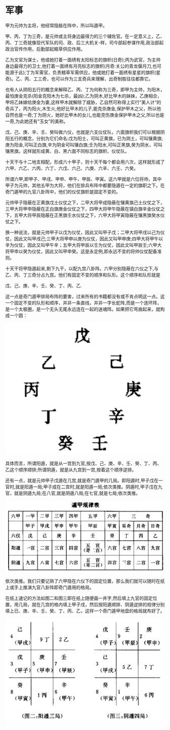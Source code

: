 # 军事

甲为元帅为主将，他经常隐敲在阵中，所以叫遁甲。

甲、丙、丁为三奇，是元帅或主将身边最得力的三个辅佐官。在一定意义上，乙、丙、丁三奇就像现代军队的司、政、后三大机关-样，司今部起参谋作用,政治部起政治官传作用，后勤部起粮草供应作用。

乙为文官为谋士，他或她打着一面绣有太阳标志的旗帜(日奇);丙为武官，为主帅身边最得力的卫士,他打着一面绣有月亮标志的旗帜(月奇:关公的青龙偃月刀,也可能源于此);丁为军需官，负责粮草军需供应，他或她打着一面绣有星星的旗帜(星奇)。乙、丙、工三奇，也可以作为三支奇兵来理解，出奇制胜往往都靠它。

也有人从阴阳五行的概念来解释乙、丙、丁为何称为三奇，即甲为主帅，为阳木，最怕庚金克杀(阳金克阳木为七杀，最凶);乙为阴木,好比甲木的妹妹，乙庚相合，甲将乙妹嫁给庚金为妻,这样甲木就解除了威胁，乙自然可称得上实行“美人计”的奇兵了，丙为阳火,木生火,他好比甲木的儿子,能克杀庚金,保护甲木之父，所以他自然也是一奇;丁为阴火，她好比甲木的女儿,也能克伤庚金保护甲木之父,所以也是一奇,为此她还有“玉女”的美称。

戊、己、庚、辛、壬、癸叫做六仪，也就是六支仪仗队，六面旗帜我们可以根据阴阳五行的概念，分别为它们命名:戊为阳士，可叫正黄旗，已为阴土，可叫镶黄旗;庚为阳金,可叫正白旗,辛为阴金可叫镶白旗;壬为阳水,可叫正黑旗,癸为阴水，可叫镶黑旗。这样就形成黄、白、黑六面不同标志的旗帜、仪仗队。

十天干与十二地支相配，形成六十甲子，则十天干每个都会用六次，这样就形成了六甲、六乙、六丙、六丁、六戊、六己、六庚、六辛、六壬、六癸。

所谓六甲,即甲子、甲戌、甲申、甲午、甲辰、甲寅。这六甲就是六位将帅，其中甲子为元帅，其他五甲为大将，他们在排兵布阵中都要隐遁在一定的旗职之下。在奇门遁甲的九官八卦阵中，他们的仪仗旗帜是固定不变的。

元帅甲子隐蔽在正黄旗戊土仪仗之下，二甲大将甲成隐蔽在镶黄旗己土仪仗之下，三甲大将甲申隐蔽在正白旗庚金仪仗之下，四甲大将甲午隐蔽在镇白旗辛金仪仗之下，五甲大将甲辰隐蔽在正黑旗壬水仪仗之下，六甲大将甲寅隐蔽在镶黑旗癸水仪仗之下。

换一种说法，就是元帅甲子以戊为仪仗，因此又叫甲子戊；二甲大将甲戌以己为仪仗，因此又叫甲戌己;三甲大将甲申以庚为仪仗，因此又叫甲申庚;四甲大将甲午以辛为仪仗，因此又叫甲午辛；五甲大将甲辰以壬为仪仗，因此文叫甲辰壬;六甲大将甲申以癸为仪仗，因此又叫甲申癸。这是永定例,即永远不变的将帅仪仗配备准则。

十天干将甲隐遁起来,剩下九干，以配九宫八卦阵。六甲分别隐蔽在六仪之下,与乙、丙、丁三奇分占九宫。他们有固定不变的顺序和队形。这个顺序和队形就是

戊、己、庚、辛、壬、癸、丁、丙、乙.

这一点是奇门遁甲排局布阵的要害，过来所有的书籍都没有或不肯点明这一点。这一个固定不变的队形和顺序，并非一条直线，并非一字长蛇阵,而是一个连环阵，是一个太极圈，是一个无头无尾永远连在一起的迷魂阵。如果把它弯曲起来，就构成一个圆：

![1740931452579](assets/2dn-qmdj-0001js/qmdj-9gan.png)

具体而言，所谓阳遁，就是从一宫到九官,按戊、己、庚、辛、壬、癸、丁、丙、乙这个顺序顺排;所谓阴遁，就是从九宫到一宫,按着这个顺序逆排。

还有一点，就是元帅甲子戊遁在几宫,就是奇门遁甲的几局。即阳遁时,甲子戊在一官时,就是阳遁一局;甲子成在二宫时,就是阳遁一局;依次类推。阴遁时,甲子戊在九官，就是阴遁九局;在八官,就是阴遁八局;在七官,就是七局;依次类推。

![1740931806784](assets/2dn-qmdj-0001js/qmdj-dunjiabiao.png)


依次类推。我们只要记熟了六甲隐在六仪下的固定位置，那么我们就可以随时在纸上或手上推演九官八卦阵即奇门遁用的格局。

在纸上速记的方法如图二和图三即在纸上随便画一井字,然后填上九官的固定位置，用几局，就在几宫的格内填上甲子戌，然后按阳遁顺排、阴遁逆排的规律分别填上已、庚、辛、壬、癸、丁、丙、乙，这样一个奇门遁甲地盘的格局就布好了。

![1740932156576](assets/2dn-qmdj-0001js/qmdj-dipanyangli.png)








